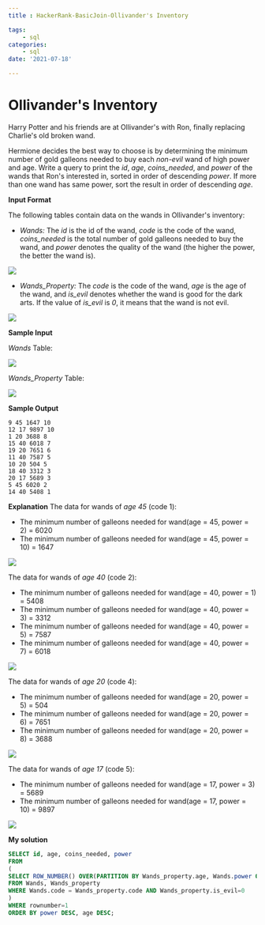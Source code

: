 ```yaml
---
title : HackerRank-BasicJoin-Ollivander's Inventory

tags:
    - sql
categories:
    - sql 
date: '2021-07-18'

---
```


# Ollivander's Inventory



Harry Potter and his friends are at Ollivander's with Ron, finally replacing Charlie's old broken wand.

Hermione decides the best way to choose is by determining the minimum number of gold galleons needed to buy each  _non-evil_  wand of high power and age. Write a query to print the  _id_,  _age_,  _coins_needed_, and  _power_  of the wands that Ron's interested in, sorted in order of descending  _power_. If more than one wand has same power, sort the result in order of descending  _age_.

**Input Format**

The following tables contain data on the wands in Ollivander's inventory:

- _Wands:_  The  _id_  is the id of the wand,  _code_  is the code of the wand,  _coins_needed_  is the total number of gold galleons needed to buy the wand, and  _power_  denotes the quality of the wand (the higher the power, the better the wand is).

![](https://s3.amazonaws.com/hr-challenge-images/19502/1458538092-b2a8163a74-ScreenShot2016-03-08at12.13.39AM.png)
    
- _Wands_Property:_  The  _code_  is the code of the wand,  _age_  is the age of the wand, and  _is_evil_  denotes whether the wand is good for the dark arts. If the value of  _is_evil_  is  _0_, it means that the wand is not evil.

![](https://s3.amazonaws.com/hr-challenge-images/19502/1458538221-18c4092b7d-ScreenShot2016-03-08at12.13.53AM.png)


**Sample Input**

_Wands_  Table:

![](https://s3.amazonaws.com/hr-challenge-images/19502/1458538559-51bf29644e-ScreenShot2016-03-21at10.34.41AM.png)  

_Wands_Property_  Table:

![](https://s3.amazonaws.com/hr-challenge-images/19502/1458538583-fd514566f9-ScreenShot2016-03-21at10.34.28AM.png)

**Sample Output**

```
9 45 1647 10
12 17 9897 10
1 20 3688 8
15 40 6018 7
19 20 7651 6
11 40 7587 5
10 20 504 5
18 40 3312 3
20 17 5689 3
5 45 6020 2
14 40 5408 1
```

**Explanation**
The data for wands of  _age 45_  (code 1):  
-   The minimum number of galleons needed for wand(age = 45, power = 2) = 6020
-   The minimum number of galleons needed for
wand(age = 45, power = 10) = 1647

![](https://s3.amazonaws.com/hr-challenge-images/19502/1458539700-2f319702ab-ScreenShot2016-03-21at11.23.06AM.png)


The data for wands of  _age 40_  (code 2):  
-   The minimum number of galleons needed for
wand(age = 40, power = 1) = 5408
-   The minimum number of galleons needed for
wand(age = 40, power = 3) = 3312
-   The minimum number of galleons needed for
wand(age = 40, power = 5) = 7587
-   The minimum number of galleons needed for
wand(age = 40, power = 7) = 6018

![](https://s3.amazonaws.com/hr-challenge-images/19502/1458539909-ab79f7ff95-ScreenShot2016-03-21at11.23.14AM.png)



The data for wands of  _age 20_  (code 4):  
-   The minimum number of galleons needed for
wand(age = 20, power = 5) = 504
-   The minimum number of galleons needed for
wand(age = 20, power = 6) = 7651
-   The minimum number of galleons needed for
wand(age = 20, power = 8) = 3688

![](https://s3.amazonaws.com/hr-challenge-images/19502/1458540035-d950b9c900-ScreenShot2016-03-21at11.23.25AM.png)



The data for wands of  _age 17_  (code 5): 
-   The minimum number of galleons needed for
wand(age = 17, power = 3) = 5689
-   The minimum number of galleons needed for
wand(age = 17, power = 10) = 9897

![](https://s3.amazonaws.com/hr-challenge-images/19502/1458540132-79fd7b916b-ScreenShot2016-03-21at11.23.34AM.png)



**My solution**

```sql
SELECT id, age, coins_needed, power
FROM
(
SELECT ROW_NUMBER() OVER(PARTITION BY Wands_property.age, Wands.power ORDER BY Wands.coins_needed) AS rownumber, Wands.id, Wands_property.age, Wands.coins_needed, Wands.power
FROM Wands, Wands_property
WHERE Wands.code = Wands_property.code AND Wands_property.is_evil=0
)
WHERE rownumber=1
ORDER BY power DESC, age DESC;
```


